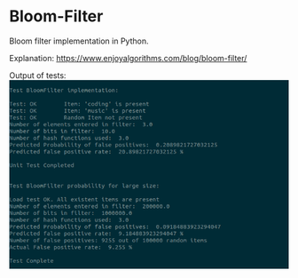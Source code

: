 # Bloom-Filter
Bloom filter implementation in Python.

Explanation: https://www.enjoyalgorithms.com/blog/bloom-filter/

Output of tests:
![alt text](https://github.com/PrasannaIITM/Bloom-Filter/blob/main/Images/Screenshot%20from%202022-01-19%2011-30-22.png)
